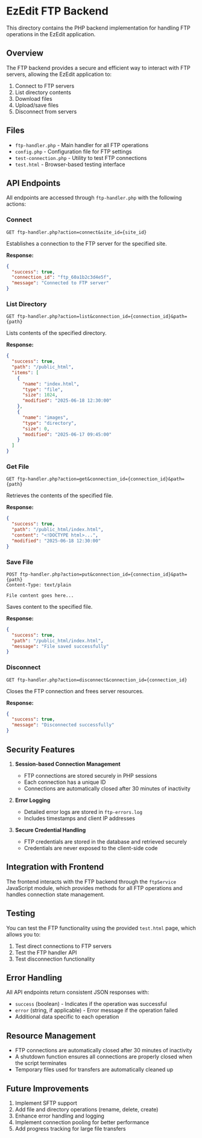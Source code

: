 # EzEdit FTP Backend

This directory contains the PHP backend implementation for handling FTP operations in the EzEdit application.

## Overview

The FTP backend provides a secure and efficient way to interact with FTP servers, allowing the EzEdit application to:

1. Connect to FTP servers
2. List directory contents
3. Download files
4. Upload/save files
5. Disconnect from servers

## Files

- `ftp-handler.php` - Main handler for all FTP operations
- `config.php` - Configuration file for FTP settings
- `test-connection.php` - Utility to test FTP connections
- `test.html` - Browser-based testing interface

## API Endpoints

All endpoints are accessed through `ftp-handler.php` with the following actions:

### Connect

```
GET ftp-handler.php?action=connect&site_id={site_id}
```

Establishes a connection to the FTP server for the specified site.

**Response:**
```json
{
  "success": true,
  "connection_id": "ftp_60a1b2c3d4e5f",
  "message": "Connected to FTP server"
}
```

### List Directory

```
GET ftp-handler.php?action=list&connection_id={connection_id}&path={path}
```

Lists contents of the specified directory.

**Response:**
```json
{
  "success": true,
  "path": "/public_html",
  "items": [
    {
      "name": "index.html",
      "type": "file",
      "size": 1024,
      "modified": "2025-06-18 12:30:00"
    },
    {
      "name": "images",
      "type": "directory",
      "size": 0,
      "modified": "2025-06-17 09:45:00"
    }
  ]
}
```

### Get File

```
GET ftp-handler.php?action=get&connection_id={connection_id}&path={path}
```

Retrieves the contents of the specified file.

**Response:**
```json
{
  "success": true,
  "path": "/public_html/index.html",
  "content": "<!DOCTYPE html>...",
  "modified": "2025-06-18 12:30:00"
}
```

### Save File

```
POST ftp-handler.php?action=put&connection_id={connection_id}&path={path}
Content-Type: text/plain

File content goes here...
```

Saves content to the specified file.

**Response:**
```json
{
  "success": true,
  "path": "/public_html/index.html",
  "message": "File saved successfully"
}
```

### Disconnect

```
GET ftp-handler.php?action=disconnect&connection_id={connection_id}
```

Closes the FTP connection and frees server resources.

**Response:**
```json
{
  "success": true,
  "message": "Disconnected successfully"
}
```

## Security Features

1. **Session-based Connection Management**
   - FTP connections are stored securely in PHP sessions
   - Each connection has a unique ID
   - Connections are automatically closed after 30 minutes of inactivity

2. **Error Logging**
   - Detailed error logs are stored in `ftp-errors.log`
   - Includes timestamps and client IP addresses

3. **Secure Credential Handling**
   - FTP credentials are stored in the database and retrieved securely
   - Credentials are never exposed to the client-side code

## Integration with Frontend

The frontend interacts with the FTP backend through the `ftpService` JavaScript module, which provides methods for all FTP operations and handles connection state management.

## Testing

You can test the FTP functionality using the provided `test.html` page, which allows you to:

1. Test direct connections to FTP servers
2. Test the FTP handler API
3. Test disconnection functionality

## Error Handling

All API endpoints return consistent JSON responses with:

- `success` (boolean) - Indicates if the operation was successful
- `error` (string, if applicable) - Error message if the operation failed
- Additional data specific to each operation

## Resource Management

- FTP connections are automatically closed after 30 minutes of inactivity
- A shutdown function ensures all connections are properly closed when the script terminates
- Temporary files used for transfers are automatically cleaned up

## Future Improvements

1. Implement SFTP support
2. Add file and directory operations (rename, delete, create)
3. Enhance error handling and logging
4. Implement connection pooling for better performance
5. Add progress tracking for large file transfers
